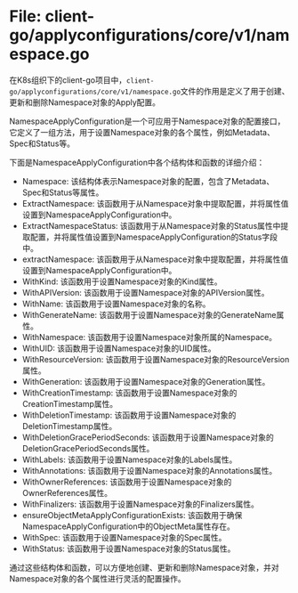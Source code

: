 # File: client-go/applyconfigurations/core/v1/namespace.go

在K8s组织下的client-go项目中，`client-go/applyconfigurations/core/v1/namespace.go`文件的作用是定义了用于创建、更新和删除Namespace对象的Apply配置。

NamespaceApplyConfiguration是一个可应用于Namespace对象的配置接口，它定义了一组方法，用于设置Namespace对象的各个属性，例如Metadata、Spec和Status等。

下面是NamespaceApplyConfiguration中各个结构体和函数的详细介绍：

- Namespace: 该结构体表示Namespace对象的配置，包含了Metadata、Spec和Status等属性。
- ExtractNamespace: 该函数用于从Namespace对象中提取配置，并将属性值设置到NamespaceApplyConfiguration中。
- ExtractNamespaceStatus: 该函数用于从Namespace对象的Status属性中提取配置，并将属性值设置到NamespaceApplyConfiguration的Status字段中。
- extractNamespace: 该函数用于从Namespace对象中提取配置，并将属性值设置到NamespaceApplyConfiguration中。
- WithKind: 该函数用于设置Namespace对象的Kind属性。
- WithAPIVersion: 该函数用于设置Namespace对象的APIVersion属性。
- WithName: 该函数用于设置Namespace对象的名称。
- WithGenerateName: 该函数用于设置Namespace对象的GenerateName属性。
- WithNamespace: 该函数用于设置Namespace对象所属的Namespace。
- WithUID: 该函数用于设置Namespace对象的UID属性。
- WithResourceVersion: 该函数用于设置Namespace对象的ResourceVersion属性。
- WithGeneration: 该函数用于设置Namespace对象的Generation属性。
- WithCreationTimestamp: 该函数用于设置Namespace对象的CreationTimestamp属性。
- WithDeletionTimestamp: 该函数用于设置Namespace对象的DeletionTimestamp属性。
- WithDeletionGracePeriodSeconds: 该函数用于设置Namespace对象的DeletionGracePeriodSeconds属性。
- WithLabels: 该函数用于设置Namespace对象的Labels属性。
- WithAnnotations: 该函数用于设置Namespace对象的Annotations属性。
- WithOwnerReferences: 该函数用于设置Namespace对象的OwnerReferences属性。
- WithFinalizers: 该函数用于设置Namespace对象的Finalizers属性。
- ensureObjectMetaApplyConfigurationExists: 该函数用于确保NamespaceApplyConfiguration中的ObjectMeta属性存在。
- WithSpec: 该函数用于设置Namespace对象的Spec属性。
- WithStatus: 该函数用于设置Namespace对象的Status属性。

通过这些结构体和函数，可以方便地创建、更新和删除Namespace对象，并对Namespace对象的各个属性进行灵活的配置操作。

